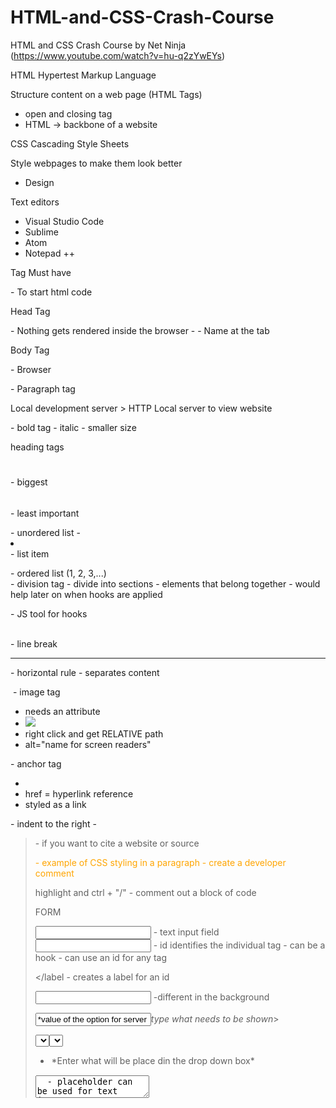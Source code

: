 # HTML-and-CSS-Crash-Course

HTML and CSS Crash Course by Net Ninja
(https://www.youtube.com/watch?v=hu-q2zYwEYs)

HTML
Hypertest Markup Language

Structure content on a web page (HTML Tags)
- open and closing tag
- HTML -> backbone of a website

CSS
Cascading Style Sheets

Style webpages to make them look better
- Design

Text editors
- Visual Studio Code
- Sublime
- Atom
- Notepad ++

Tag
Must have
<!DOCTYPE html>

<html> </html> - To start html code

Head Tag
<head> </head> - Nothing gets rendered inside the browser
  - <title> </title> - Name at the tab

Body Tag
<body> </body> - Browser
<p> </p> - Paragraph tag

Local development server > HTTP
Local server to view website

<strong> </strong> - bold tag
<em> </em> - italic
<small> </small> - smaller size

heading tags
<h1> </h1> - biggest
<h6> </h6> - least important

<ul> </ul> - unordered list
  - <li> </li> - list item

<ol> </ol> - ordered list (1, 2, 3,...)

<div> </div> - division tag
  - divide into sections
  - elements that belong together
  - would help later on when hooks are applied

<span> </span> - JS tool for hooks

<br> - line break

<hr> - horizontal rule
  - separates content
  
<img> - image tag
  - needs an attribute
  - <img src="*file*">
  - right click and get RELATIVE path
  - alt="name for screen readers"

<a> </a> - anchor tag
  - <a href="*link*"> </a>
  - href = hyperlink reference
  - styled as a link

<blockquote> </blockquote> - indent to the right
  - <blockquote cite="*link*"> - if you want to cite a website or source

<p style="color: orange;"> - example of CSS styling in a paragraph
  
<!-- *comment* --> - create a developer comment
highlight and ctrl + "/" - comment out a block of code

FORM
<form> </form>
<input type="text">
  - text input field

<input type="text" id="username">
  - id identifies the individual tag
  - can be a hook
  - can use an id for any tag

<label for="*insert id*"> </label - creates a label for an id

<label for="email"> </label>
<input type="email" id="email">
  -different in the background

<input type="*style of input*" name="*name to be addressed from the backend*" id="*reference*" value="*value of the option for server side*">*type what needs to be shown*>

<select name="" id=""> <select> - drop down box or nest
  - <option value="">*Enter what will be place din the drop down box* </option>

<textarea name="" id="" cols="" rows="" placeholder="">
  - placeholder can be used for text inputs

<input type="submit" value="Submit the form">
  - submit sends value ot the backend

required - attribute that needs the input to be filled


# CSS
Style Sheet - list of CSS rules/rule sets

